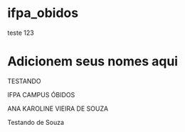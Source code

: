 # ifpa_obidos
teste 123

# Adicionem seus nomes aqui


TESTANDO

IFPA CAMPUS ÓBIDOS

ANA KAROLINE VIEIRA DE SOUZA

Testando de Souza
